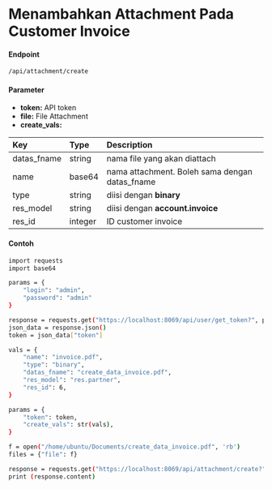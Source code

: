 # Menambahkan Attachment Pada Customer Invoice
#### Endpoint
```bash
/api/attachment/create
```

#### Parameter
- **token:** API token</br>
- **file:** File Attachment
- **create_vals:**

| Key               | Type                     | Description                                                                    |
| :---              | :---                     | :---                                                                           |
| datas_fname       | string                   | nama file yang akan diattach                                                   |
| name              | base64                   | nama attachment. Boleh sama dengan datas_fname                                 |
| type              | string                   | diisi dengan **binary**                                                        |
| res_model         | string                   | diisi dengan **account.invoice**                                               |
| res_id            | integer                  | ID customer invoice                                                            |

#### Contoh
```bash
import requests
import base64

params = {
    "login": "admin",
    "password": "admin"
}

response = requests.get("https://localhost:8069/api/user/get_token?", params=params)
json_data = response.json()
token = json_data["token"]

vals = {
    "name": "invoice.pdf",
    "type": "binary",
    "datas_fname": "create_data_invoice.pdf",
    "res_model": "res.partner",
    "res_id": 6,
}

params = {
    "token": token,
    "create_vals": str(vals),
}

f = open("/home/ubuntu/Documents/create_data_invoice.pdf", 'rb')
files = {"file": f}

response = requests.get("https://localhost:8069/api/attachment/create?", files=files, params=params)
print (response.content)
```
